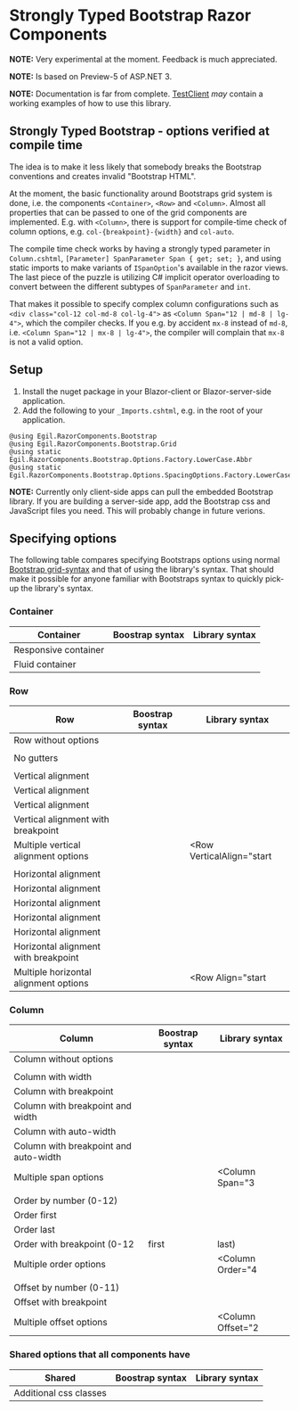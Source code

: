 # Strongly Typed Bootstrap Razor Components #
**NOTE:** Very experimental at the moment. Feedback is much appreciated.  

**NOTE:** Is based on Preview-5 of ASP.NET 3.

**NOTE:** Documentation is far from complete. [TestClient](tests/Egil.RazorComponents.Bootstrap.BlazorTestClient/) *may* contain a working examples of how to use this library.

## Strongly Typed Bootstrap - options verified at compile time
The idea is to make it less likely that somebody breaks the Bootstrap
conventions and creates invalid "Bootstrap HTML". 

At the moment, the basic functionality around Bootstraps grid system is done, i.e. the components `<Container>`, `<Row>` and `<Column>`. Almost all properties 
that can be passed to one of the grid components are implemented. E.g. with `<Column>`, there is support for compile-time check of column options, 
e.g. `col-{breakpoint}-{width}` and `col-auto`.

The compile time check works by having a strongly typed parameter in `Column.cshtml`, `[Parameter] SpanParameter Span { get; set; }`, and using static 
imports to make variants of `ISpanOption`'s available in the razor views. The last piece of the puzzle is utilizing C# implicit operator overloading 
to convert between the different subtypes of `SpanParameter` and `int`.

That makes it possible to specify complex column configurations such as `<div class="col-12 col-md-8 col-lg-4">` 
as `<Column Span="12 | md-8 | lg-4">`, which the compiler checks. If you e.g. by accident `mx-8` instead 
of `md-8`, i.e. `<Column Span="12 | mx-8 | lg-4">`, the compiler will complain that `mx-8` is not a valid option.

## Setup
1. Install the nuget package in your Blazor-client or Blazor-server-side application.
2. Add the following to your `_Imports.cshtml`, e.g. in the root of your application.

```cshtml
@using Egil.RazorComponents.Bootstrap
@using Egil.RazorComponents.Bootstrap.Grid
@using static Egil.RazorComponents.Bootstrap.Options.Factory.LowerCase.Abbr
@using static Egil.RazorComponents.Bootstrap.Options.SpacingOptions.Factory.LowerCase
```

**NOTE:** Currently only client-side apps can pull the embedded Bootstrap library. If you are building a server-side app, add the
Bootstrap css and JavaScript files you need. This will probably change in future verions.

## Specifying options
The following table compares specifying Bootstraps options using normal [Bootstrap grid-syntax](https://getbootstrap.com/docs/4.3/layout/grid) and 
that of using the library's syntax. That should make it possible for anyone familiar with Bootstraps syntax to quickly pick-up the library's syntax.

### Container
| Container            | Boostrap syntax                     | Library syntax                       |
|----------------------|-------------------------------------|--------------------------------------|
| Responsive container | <div class="container"></div>       | <Container></Container>              |
| Fluid container      | <div class="container-fluid"></div> | <Container Type="fluid"></Container> |

### Row

| Row                                   | Boostrap syntax                                                   | Library syntax                                |
|---------------------------------------|-------------------------------------------------------------------|-----------------------------------------------|
| Row without options                   | <div class="row"></div>                                           | <Row></Row>                                   |
|                                       |                                                                   |                                               |
| No gutters                            | <div class="row no-gutters"></div>                                | <Row NoGutters="true"></Row>                  |
|                                       |                                                                   |                                               |
| Vertical alignment                    | <div class="row align-items-start"></div>                         | <Row VerticalAlign="start"></Row>             |
| Vertical alignment                    | <div class="row align-items-center"></div>                        | <Row VerticalAlign="center"></Row>            |
| Vertical alignment                    | <div class="row align-items-end"></div>                           | <Row VerticalAlign="end"></Row>               |
| Vertical alignment with breakpoint    | <div class="row align-items-md-center"></div>                     | <Row VerticalAlign="md-center"></Row>         |
| Multiple vertical alignment options   | <div class="row align-items-start align-items-xl-center"></div>   | <Row VerticalAlign="start | xl-center"></Row> |
|                                       |                                                                   |                                               |
| Horizontal alignment                  | <div class="row justify-content-start">                           | <Row Align="start"></Row>                     |
| Horizontal alignment                  | <div class="row justify-content-center">                          | <Row Align="center"></Row>                    |
| Horizontal alignment                  | <div class="row justify-content-end">                             | <Row Align="end"></Row>                       |
| Horizontal alignment                  | <div class="row justify-content-around">                          | <Row Align="around"></Row>                    |
| Horizontal alignment                  | <div class="row justify-content-between">                         | <Row Align="between"></Row>                   |
| Horizontal alignment with breakpoint  | <div class="row justify-content-md-around">                       | <Row Align="md-around"></Row>                 |
| Multiple horizontal alignment options | <div class="row justify-content-start justify-content-lg-center"> | <Row Align="start | lg-center"></Row>         |

### Column
| Column                                  | Boostrap syntax                                          | Library syntax                              |
|-----------------------------------------|----------------------------------------------------------|---------------------------------------------|
| Column without options                  | <div class="col"></div>                                  | <Column></Column>                           |
|                                         |                                                          |                                             |
| Column with width                       | <div class="col-5"></div>                                | <Column Span="5"></Column>                  |
| Column with breakpoint                  | <div class="col-md"></div>                               | <Column Span="md"></Column>                 |
| Column with breakpoint and width        | <div class="col-md-5"></div>                             | <Column Span="md-5"></Column>               |
| Column with auto-width                  | <div class="col-auto"></div>                             | <Column Span="auto"></Column>               |
| Column with breakpoint and auto-width   | <div class="col-lg-auto"></div>                          | <Column Span="lg-auto"></Column>            |
| Multiple span options                   | <div class="col-3 col-md-6 col-xl-auto"></div>           | <Column Span="3 | md-6 | xl-auto"></Column> |
|                                         |                                                          |                                             |
| Order by number (0-12)                  | <div class="col order-4"></div>                          | <Column Order="4"></Column>                 |
| Order first                             | <div class="col order-first"></div>                      | <Column Order="first"></Column>             |
| Order last                              | <div class="col order-last"></div>                       | <Column Order="last"></Column>              |
| Order with breakpoint (0-12|first|last) | <div class="col order-sm-4"></div>                       | <Column Order="sm-4"></Column>              |
| Multiple order options                  | <div class="col order-4 order-md-2 order-lg-0"></div>    | <Column Order="4 | md-2 | lg-0"></Column>   |
|                                         |                                                          |                                             |
| Offset by number (0-11)                 | <div class="col offset-4"></div>                         | <Column Offset="4"></Column>                |
| Offset with breakpoint                  | <div class="col offset-sm-4"></div>                      | <Column Offset="sm-4"></Column>             |
| Multiple offset options                 | <div class="col offset-2 offset-md-4 offset-xl-8"></div> | <Column Offset="2 | md-4 | xl-8"></Column>  |

### Shared options that all components have
| Shared                 | Boostrap syntax                           | Library syntax                                                       |
|------------------------|-------------------------------------------|----------------------------------------------------------------------|
| Additional css classes | <div class="some-additional-class"></div> | <Component AdditionalCssClasses="some-additional-class"></Component> |